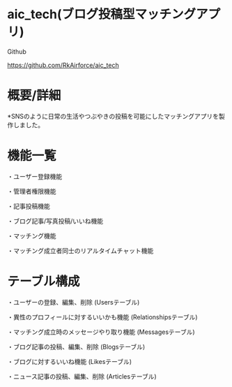 # aic_tech(ブログ投稿型マッチングアプリ)

Github

https://github.com/RkAirforce/aic_tech

# 概要/詳細

*SNSのように日常の生活やつぶやきの投稿を可能にしたマッチングアプリを製作しました。

# 機能一覧

・ユーザー登録機能

・管理者権限機能

・記事投稿機能

・ブログ記事/写真投稿/いいね機能

・マッチング機能

・マッチング成立者同士のリアルタイムチャット機能

# テーブル構成

・ユーザーの登録、編集、削除
(Usersテーブル)

・異性のプロフィールに対するいいかも機能
(Relationshipsテーブル)

・マッチング成立時のメッセージやり取り機能
(Messagesテーブル)

・ブログ記事の投稿、編集、削除
(Blogsテーブル)

・ブログに対するいいね機能
(Likesテーブル)

・ニュース記事の投稿、編集、削除
(Articlesテーブル)
